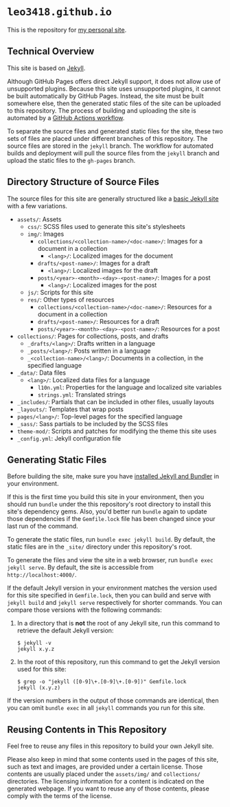 # `leo3418.github.io`

This is the repository for [my personal site](https://leo3418.github.io/).

## Technical Overview

This site is based on [Jekyll](https://jekyllrb.com/).

Although GitHub Pages offers direct Jekyll support, it does not allow use of
unsupported plugins. Because this site uses unsupported plugins, it cannot be
built automatically by GitHub Pages. Instead, the site must be built somewhere
else, then the generated static files of the site can be uploaded to this
repository. The process of building and uploading the site is automated by a
[GitHub Actions
workflow](https://github.com/Leo3418/leo3418.github.io/actions).

To separate the source files and generated static files for the site, these two
sets of files are placed under different branches of this repository. The
source files are stored in the `jekyll` branch. The workflow for automated
builds and deployment will pull the source files from the `jekyll` branch and
upload the static files to the `gh-pages` branch.

## Directory Structure of Source Files

The source files for this site are generally structured like a [basic Jekyll
site](https://jekyllrb.com/docs/structure/) with a few variations.

- `assets/`: Assets
  - `css/`: SCSS files used to generate this site's stylesheets
  - `img/`: Images
    - `collections/<collection-name>/<doc-name>/`: Images for a document in a
      collection
      - `<lang>/`: Localized images for the document
    - `drafts/<post-name>/`: Images for a draft
      - `<lang>/`: Localized images for the draft
    - `posts/<year>-<month>-<day>-<post-name>/`: Images for a post
      - `<lang>/`: Localized images for the post
  - `js/`: Scripts for this site
  - `res/`: Other types of resources
    - `collections/<collection-name>/<doc-name>/`: Resources for a document in
      a collection
    - `drafts/<post-name>/`: Resources for a draft
    - `posts/<year>-<month>-<day>-<post-name>/`: Resources for a post
- `collections/`: Pages for collections, posts, and drafts
  - `_drafts/<lang>/`: Drafts written in a language
  - `_posts/<lang>/`: Posts written in a language
  - `_<collection-name>/<lang>/`: Documents in a collection, in the specified
    language
- `_data/`: Data files
  - `<lang>/`: Localized data files for a language
    - `l10n.yml`: Properties for the language and localized site variables
    - `strings.yml`: Translated strings
- `_includes/`: Partials that can be included in other files, usually layouts
- `_layouts/`: Templates that wrap posts
- `pages/<lang>/`: Top-level pages for the specified language
- `_sass/`: Sass partials to be included by the SCSS files
- `theme-mod/`: Scripts and patches for modifying the theme this site uses
- `_config.yml`: Jekyll configuration file

## Generating Static Files

Before building the site, make sure you have [installed Jekyll and
Bundler](https://jekyllrb.com/docs/installation/) in your environment.

If this is the first time you build this site in your environment, then you
should run `bundle` under the this repository's root directory to install this
site's dependency gems. Also, you'd better run `bundle` again to update those
dependencies if the `Gemfile.lock` file has been changed since your last run of
the command.

To generate the static files, run `bundle exec jekyll build`. By default, the
static files are in the `_site/` directory under this repository's root.

To generate the files and view the site in a web browser, run `bundle exec
jekyll serve`. By default, the site is accessible from
`http://localhost:4000/`.

If the default Jekyll version in your environment matches the version used for
this site specified in `Gemfile.lock`, then you can build and serve with
`jekyll build` and `jekyll serve` respectively for shorter commands. You can
compare those versions with the following commands:

1. In a directory that is **not** the root of any Jekyll site, run this command
   to retrieve the default Jekyll version:

   ```console
   $ jekyll -v
   jekyll x.y.z
   ```

2. In the root of this repository, run this command to get the Jekyll version
   used for this site:

   ```console
   $ grep -o "jekyll ([0-9]\+.[0-9]\+.[0-9])" Gemfile.lock
   jekyll (x.y.z)
   ```

If the version numbers in the output of those commands are identical, then you
can omit `bundle exec` in all `jekyll` commands you run for this site.

## Reusing Contents in This Repository

Feel free to reuse any files in this repository to build your own Jekyll site.

Please also keep in mind that some contents used in the pages of this site,
such as text and images, are provided under a certain license. Those contents
are usually placed under the `assets/img/` and `collections/` directories. The
licensing information for a content is indicated on the generated webpage. If
you want to reuse any of those contents, please comply with the terms of the
license.
